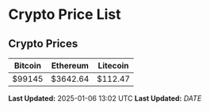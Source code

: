 # Crypto Price List

## Crypto Prices
| Bitcoin | Ethereum | Litecoin |
| ------- | -------- | -------- |
| $99145 | $3642.64 | $112.47 |
**Last Updated:** 2025-01-06 13:02 UTC
**Last Updated:** $DATE$
